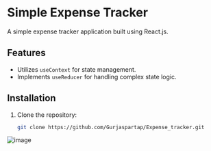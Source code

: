 # Simple Expense Tracker

A simple expense tracker application built using React.js. 

## Features

- Utilizes `useContext` for state management.
- Implements `useReducer` for handling complex state logic.

## Installation

1. Clone the repository:
   ```bash
   git clone https://github.com/Gurjaspartap/Expense_tracker.git
![image](https://github.com/user-attachments/assets/a06df67b-004e-4d5a-bac7-2b87fb4058ed)
